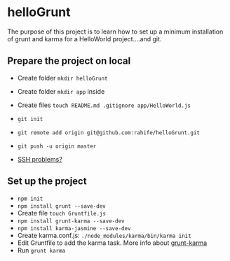 helloGrunt
==========

The purpose of this project is to learn how to set up a minimum installation of grunt and karma for a HelloWorld project....and git.
 
## Prepare the project on local

- Create folder `mkdir helloGrunt`
- Create folder `mkdir app` inside
- Create files `touch README.md .gitignore app/HelloWorld.js`
- `git init`
- `git remote add origin git@github.com:rahife/helloGrunt.git`
- `git push -u origin master`

- [SSH problems?](https://help.github.com/articles/generating-ssh-keys/)

## Set up the project

- `npm init`
- `npm install grunt --save-dev`
- Create file `touch Gruntfile.js`
- `npm install grunt-karma --save-dev`
- `npm install karma-jasmine --save-dev`
- Create karma.conf.js: `./node_modules/karma/bin/karma init`
- Edit Gruntfile to add the karma task. More info about [grunt-karma](https://github.com/karma-runner/grunt-karma)
- Run `grunt karma`